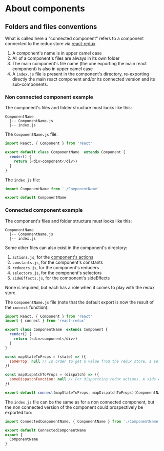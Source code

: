 # About components

## Folders and files conventions

What is called here a "connected component" refers to a component connected to the redux store via [react-redux](https://github.com/reactjs/react-redux).

1. A component's name is in upper camel case
1. All of a component's files are always in its own folder
1. The main component's file name (the one exporting the main react component) is also in upper camel case
1. A `index.js` file is present in the component's directory, re-exporting directly the main react component and/or its connected version and its sub-components.

### Non connected component example

The component's files and folder structure must looks like this:
```
ComponentName
  |-- ComponentName.js
  |-- index.js
```
The `ComponentName.js` file:
```javascript
import React, { Component } from 'react'

export default class ComponentName  extends Component {
  render() {
    return (<div>component</div>)
  }
}
```
The `index.js` file:
```javascript
import ComponentName from './ComponentName'

export default ComponentName
```

### Connected component example

The component's files and folder structure must looks like this:
```
ComponentName
  |-- ComponentName.js
  |-- index.js
```
Some other files can also exist in the component's directory:
1. `actions.js`, for the [component's actions](actions.html)
1. `constants.js`, for the component's constants
1. `reducers.js`, for the component's reducers
1. `selectors.js`, for the component's selectors
1. `sideEffects.js`, for the component's sideEffects

None is required, but each has a role when it comes to play with the redux store.

The `ComponentName.js` file (note that the default export is now the result of the `connect` function):
```javascript
import React, { Component } from 'react'
import { connect } from 'react-redux'

export class ComponentName  extends Component {
  render() {
    return (<div>component</div>)
  }
}

const mapStateToProps = (state) => ({
  someProp: null // In order to get a value from the redux store, a selector should be used
})

const mapDispatchToProps = (dispatch) => ({
  someDispatchFunction: null // For dispacthing redux actions. A side effect should be used
})

export default connect(mapStateToProps, mapDispatchToProps)(ComponentName)
```
The `index.js` file can be the same as for a non connected component, but the non connected version of the component could prospectively be exported too:
```javascript
import ConnectedComponentName, { ComponentName } from './ComponentName'

export default ConnectedComponentName
export {
  ComponentName
}
```

